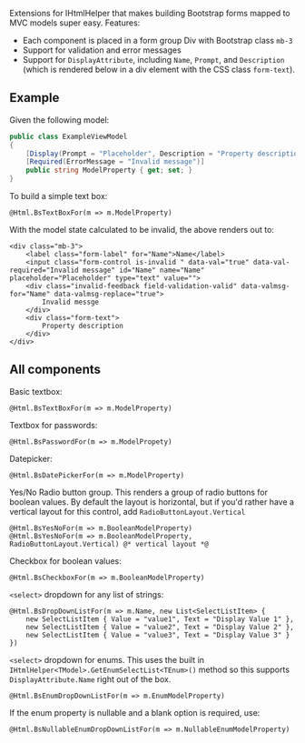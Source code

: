 Extensions for IHtmlHelper<TModel> that makes building Bootstrap forms mapped to MVC models super easy. Features:

* Each component is placed in a form group Div with Bootstrap class `mb-3`
* Support for validation and error messages
* Support for `DisplayAttribute`, including `Name`, `Prompt`, and `Description` (which is rendered below in a div element with the CSS class `form-text`).

## Example

Given the following model:

```cs
public class ExampleViewModel
{
    [Display(Prompt = "Placeholder", Description = "Property description")]
    [Required(ErrorMessage = "Invalid message")]
    public string ModelProperty { get; set; }
}
```

To build a simple text box:

```cshtml
@Html.BsTextBoxFor(m => m.ModelProperty)
```

With the model state calculated to be invalid, the above renders out to:

```cshtml
<div class="mb-3">
    <label class="form-label" for="Name">Name</label>
    <input class="form-control is-invalid " data-val="true" data-val-required="Invalid message" id="Name" name="Name" placeholder="Placeholder" type="text" value="">
    <div class="invalid-feedback field-validation-valid" data-valmsg-for="Name" data-valmsg-replace="true">
        Invalid messge
    </div>
    <div class="form-text">
        Property description
    </div>
</div>
```

## All components

Basic textbox:

```cshtml
@Html.BsTextBoxFor(m => m.ModelProperty)
```

Textbox for passwords:

```cshtml
@Html.BsPasswordFor(m => m.ModelPropety)
```

Datepicker:

```cshtml
@Html.BsDatePickerFor(m => m.ModelProperty)
```

Yes/No Radio button group. This renders a group of radio buttons for boolean values. By default
the layout is horizontal, but if you'd rather have a vertical layout for this control, add
`RadioButtonLayout.Vertical`

```cshtml
@Html.BsYesNoFor(m => m.BooleanModelProperty)
@Html.BsYesNoFor(m => m.BooleanModelProperty, RadioButtonLayout.Vertical) @* vertical layout *@
```

Checkbox for boolean values:

```cshtml
@Html.BsCheckboxFor(m => m.BooleanModelProperty)
```

`<select>` dropdown for any list of strings:

```cshtml
@Html.BsDropDownListFor(m => m.Name, new List<SelectListItem> {
    new SelectListItem { Value = "value1", Text = "Display Value 1" },
    new SelectListItem { Value = "value2", Text = "Display Value 2" }, 
    new SelectListItem { Value = "value3", Text = "Display Value 3" } 
})
```

`<select>` dropdown for enums. This uses the built in `IHtmlHelper<TModel>.GetEnumSelectList<TEnum>()` 
method so this supports `DisplayAttribute.Name` right out of the box.

```cshtml
@Html.BsEnumDropDownListFor(m => m.EnumModelProperty)
```

If the enum property is nullable and a blank option is required, use:

```cshtml
@Html.BsNullableEnumDropDownListFor(m => m.NullableEnumModelProperty)
```